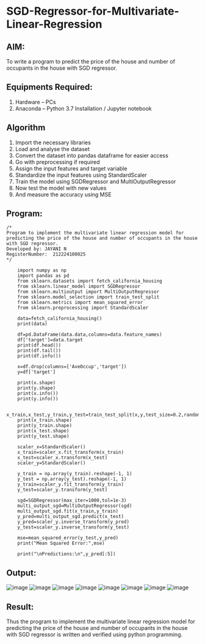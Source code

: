 # SGD-Regressor-for-Multivariate-Linear-Regression

## AIM:
To write a program to predict the price of the house and number of occupants in the house with SGD regressor.

## Equipments Required:
1. Hardware – PCs
2. Anaconda – Python 3.7 Installation / Jupyter notebook

## Algorithm
1. Import the necessary libraries
2. Load and analyse the dataset
3. Convert the dataset into pandas dataframe for easier access
4. Go with preprocessing if required
5. Assign the input features and target variable
6. Standardize the input features using StandardScaler
7. Train the model using SGDRegressor and MultiOutputRegressor
8. Now test the model with new values
9. And measure the accuracy using MSE

## Program:
```
/*
Program to implement the multivariate linear regression model for predicting the price of the house and number of occupants in the house with SGD regressor.
Developed by: JAYANI N
RegisterNumber:  212224100025
*/
```
        import numpy as np
        import pandas as pd
        from sklearn.datasets import fetch_california_housing
        from sklearn.linear_model import SGDRegressor
        from sklearn.multioutput import MultiOutputRegressor
        from sklearn.model_selection import train_test_split
        from sklearn.metrics import mean_squared_error
        from sklearn.preprocessing import StandardScaler
        
        data=fetch_california_housing()
        print(data)
        
        df=pd.DataFrame(data.data,columns=data.feature_names)
        df['target']=data.target
        print(df.head())
        print(df.tail())
        print(df.info())
        
        x=df.drop(columns=['AveOccup','target'])
        y=df['target']
        
        print(x.shape)
        print(y.shape)
        print(x.info())
        print(y.info())
        
        x_train,x_test,y_train,y_test=train_test_split(x,y,test_size=0.2,random_state=2)
        print(x_train.shape)
        print(y_train.shape)
        print(x_test.shape)
        print(y_test.shape)
        
        scaler_x=StandardScaler()
        x_train=scaler_x.fit_transform(x_train)
        x_test=scaler_x.transform(x_test)
        scaler_y=StandardScaler()
        
        y_train = np.array(y_train).reshape(-1, 1)
        y_test = np.array(y_test).reshape(-1, 1)
        y_train=scaler_y.fit_transform(y_train)
        y_test=scaler_y.transform(y_test)
        
        sgd=SGDRegressor(max_iter=1000,tol=1e-3)
        multi_output_sgd=MultiOutputRegressor(sgd)
        multi_output_sgd.fit(x_train,y_train)
        y_pred=multi_output_sgd.predict(x_test)
        y_pred=scaler_y.inverse_transform(y_pred)
        y_test=scaler_y.inverse_transform(y_test)
        
        mse=mean_squared_error(y_test,y_pred)
        print("Mean Squared Error:",mse)
        
        print("\nPredictions:\n",y_pred[:5])

## Output:
![image](https://github.com/user-attachments/assets/c4d5e0f6-6155-48a9-a6a5-09b8f61d452e)
![image](https://github.com/user-attachments/assets/33fdbe23-c9f3-4965-b999-a88698e48baa)
![image](https://github.com/user-attachments/assets/75f6c9d8-479b-4ba1-a93b-c4ce0de28cba)
![image](https://github.com/user-attachments/assets/68173769-2fe1-48e9-b598-832ee2d0e8f1)
![image](https://github.com/user-attachments/assets/b0e70f52-73a6-487b-aab2-a75b33afb57b)
![image](https://github.com/user-attachments/assets/edccde84-a249-4b43-8e11-1c7adbf6e43f)
![image](https://github.com/user-attachments/assets/10c05b51-8ab1-4005-bdf4-553a5c10b721)
![image](https://github.com/user-attachments/assets/2f88500f-03e1-4c85-9000-aed2c0b60550)



## Result:
Thus the program to implement the multivariate linear regression model for predicting the price of the house and number of occupants in the house with SGD regressor is written and verified using python programming.
